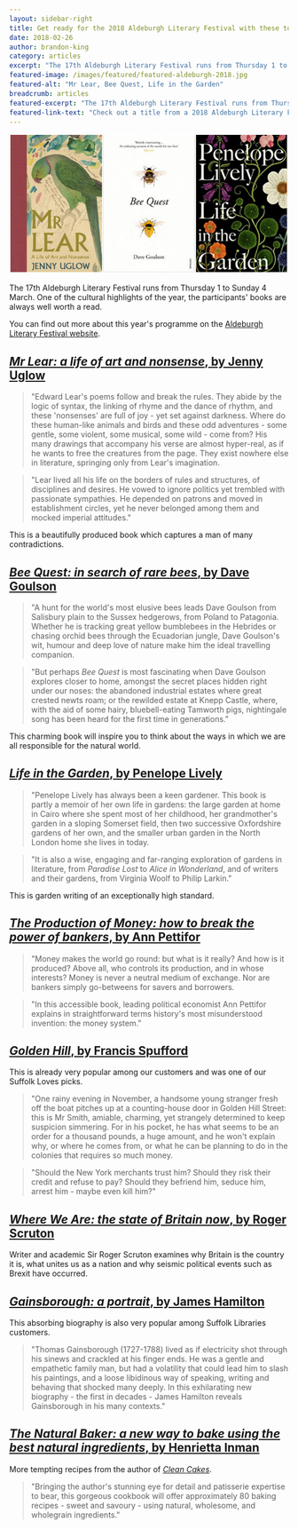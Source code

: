 ```yaml
---
layout: sidebar-right
title: Get ready for the 2018 Aldeburgh Literary Festival with these top titles
date: 2018-02-26
author: brandon-king
category: articles
excerpt: "The 17th Aldeburgh Literary Festival runs from Thursday 1 to Sunday 4 March. One of the cultural highlights of the year, the participants' books are always well worth a read."
featured-image: /images/featured/featured-aldeburgh-2018.jpg
featured-alt: "Mr Lear, Bee Quest, Life in the Garden"
breadcrumb: articles
featured-excerpt: "The 17th Aldeburgh Literary Festival runs from Thursday 1 to Sunday 4 March. One of the cultural highlights of the year, the participants' books are always well worth a read."
featured-link-text: "Check out a title from a 2018 Aldeburgh Literary Festival author"
---
```


![Mr Lear, Bee Quest, Life in the Garden](/images/featured/featured-aldeburgh-2018.jpg)

The 17th Aldeburgh Literary Festival runs from Thursday 1 to Sunday 4 March. One of the cultural highlights of the year, the participants' books are always well worth a read.

You can find out more about this year's programme on the [Aldeburgh Literary Festival website](http://www.aldeburghliteraryfestival.co.uk/).

## [<cite>Mr Lear: a life of art and nonsense</cite>, by Jenny Uglow](https://suffolk.spydus.co.uk/cgi-bin/spydus.exe/ENQ/OPAC/BIBENQ?BRN=2249990)

> "Edward Lear's poems follow and break the rules. They abide by the logic of syntax, the linking of rhyme and the dance of rhythm, and these 'nonsenses' are full of joy - yet set against darkness. Where do these human-like animals and birds and these odd adventures - some gentle, some violent, some musical, some wild - come from? His many drawings that accompany his verse are almost hyper-real, as if he wants to free the creatures from the page. They exist nowhere else in literature, springing only from Lear's imagination.

> "Lear lived all his life on the borders of rules and structures, of disciplines and desires. He vowed to ignore politics yet trembled with passionate sympathies. He depended on patrons and moved in establishment circles, yet he never belonged among them and mocked imperial attitudes."

This is a beautifully produced book which captures a man of many contradictions.

## [<cite>Bee Quest: in search of rare bees</cite>, by Dave Goulson](https://suffolk.spydus.co.uk/cgi-bin/spydus.exe/ENQ/OPAC/BIBENQ?BRN=2125774)

> "A hunt for the world's most elusive bees leads Dave Goulson from Salisbury plain to the Sussex hedgerows, from Poland to Patagonia. Whether he is tracking great yellow bumblebees in the Hebrides or chasing orchid bees through the Ecuadorian jungle, Dave Goulson's wit, humour and deep love of nature make him the ideal travelling companion.

> "But perhaps <cite>Bee Quest</cite> is most fascinating when Dave Goulson explores closer to home, amongst the secret places hidden right under our noses: the abandoned industrial estates where great crested newts roam; or the rewilded estate at Knepp Castle, where, with the aid of some hairy, bluebell-eating Tamworth pigs, nightingale song has been heard for the first time in generations."

This charming book will inspire you to think about the ways in which we are all responsible for the natural world.

## [<cite>Life in the Garden</cite>, by Penelope Lively](https://suffolk.spydus.co.uk/cgi-bin/spydus.exe/ENQ/OPAC/BIBENQ?BRN=2263484)

> "Penelope Lively has always been a keen gardener. This book is partly a memoir of her own life in gardens: the large garden at home in Cairo where she spent most of her childhood, her grandmother's garden in a sloping Somerset field, then two successive Oxfordshire gardens of her own, and the smaller urban garden in the North London home she lives in today.

> "It is also a wise, engaging and far-ranging exploration of gardens in literature, from <cite>Paradise Lost</cite> to <cite>Alice in Wonderland</cite>, and of writers and their gardens, from Virginia Woolf to Philip Larkin."

This is garden writing of an exceptionally high standard.

## [<cite>The Production of Money: how to break the power of bankers</cite>, by Ann Pettifor](https://suffolk.spydus.co.uk/cgi-bin/spydus.exe/ENQ/OPAC/BIBENQ?BRN=2108114)

> "Money makes the world go round: but what is it really? And how is it produced? Above all, who controls its production, and in whose interests? Money is never a neutral medium of exchange. Nor are bankers simply go-betweens for savers and borrowers.

> "In this accessible book, leading political economist Ann Pettifor explains in straightforward terms history's most misunderstood invention: the money system."

## [<cite>Golden Hill</cite>, by Francis Spufford](https://suffolk.spydus.co.uk/cgi-bin/spydus.exe/ENQ/OPAC/BIBENQ?BRN=2078276)

This is already very popular among our customers and was one of our Suffolk Loves picks.

> "One rainy evening in November, a handsome young stranger fresh off the boat pitches up at a counting-house door in Golden Hill Street: this is Mr Smith, amiable, charming, yet strangely determined to keep suspicion simmering. For in his pocket, he has what seems to be an order for a thousand pounds, a huge amount, and he won't explain why, or where he comes from, or what he can be planning to do in the colonies that requires so much money.

> "Should the New York merchants trust him? Should they risk their credit and refuse to pay? Should they befriend him, seduce him, arrest him - maybe even kill him?"

## [<cite>Where We Are: the state of Britain now</cite>, by Roger Scruton](https://suffolk.spydus.co.uk/cgi-bin/spydus.exe/ENQ/OPAC/BIBENQ?BRN=2272124)

Writer and academic Sir Roger Scruton examines why Britain is the country it is, what unites us as a nation and why seismic political events such as Brexit have occurred.

## [<cite>Gainsborough: a portrait</cite>, by James Hamilton](https://suffolk.spydus.co.uk/cgi-bin/spydus.exe/ENQ/OPAC/BIBENQ?BRN=2180790)

This absorbing biography is also very popular among Suffolk Libraries customers.

> "Thomas Gainsborough (1727-1788) lived as if electricity shot through his sinews and crackled at his finger ends. He was a gentle and empathetic family man, but had a volatility that could lead him to slash his paintings, and a loose libidinous way of speaking, writing and behaving that shocked many deeply. In this exhilarating new biography - the first in decades - James Hamilton reveals Gainsborough in his many contexts."

## [<cite>The Natural Baker: a new way to bake using the best natural ingredients</cite>, by Henrietta Inman](https://suffolk.spydus.co.uk/cgi-bin/spydus.exe/ENQ/OPAC/BIBENQ?BRN=2342278)

More tempting recipes from the author of [<cite>Clean Cakes</cite>](https://suffolk.spydus.co.uk/cgi-bin/spydus.exe/ENQ/OPAC/BIBENQ?BRN=1897161).

> "Bringing the author's stunning eye for detail and patisserie expertise to bear, this gorgeous cookbook will offer approximately 80 baking recipes - sweet and savoury - using natural, wholesome, and wholegrain ingredients."
